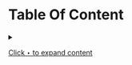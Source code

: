 # Table Of Content

<details><summary>

[Click ‣ to expand content](#)</summary><blockquote>
    <details><summary>[Semester 3](Semester%203)</summary><blockquote>
        <details><summary>[Business Communication Skills](Semester%203/BCS)</summary><blockquote>
        <table>
            <tr><th>Experiment Folder</th><th>Experiment Aim</th></tr>
            <tr><td>[1](Semester%203/BCS/SWOT%20Analysis.pdf)</td><td>**SWOT analysis**<br>The students should be made aware of their goals, strengths and weaknesses, attitude, moral values, self-confidence, etiquettes, non-verbal skills, achievements. through this activity. SWOT Analysis, Confidence improvement, values, positive attitude, positive thinking and self-esteem. The concern teacher should prepare a questionnaire which evaluate students in all the above areas and make them aware about these aspects.</td></tr>
            <tr><td>[2](Semester%203/BCS/Short%20and%20Long%20term%20goals.pdf)</td><td>**Personal and Career Goal setting – Short term and Long term**<br>The teacher should explain to them on how to set goals and provide template to write their short term and long term goals.</td></tr>
            <tr><td>[3](Semester%203/BCS/Public%20Speaking.pdf)</td><td>**Public Speaking**<br>Any one of the following activities may be conducted :<br>**1. Prepared speech** (Topics are given in advance, students get 10 minutes to prepare the speech and 5 minutes to deliver.)<br>**2. Extempore speech** (Students deliver speeches spontaneously for 5 minutes each on a given topic)<br>**3. Story telling** (Each student narrates a fictional or real life story for 5 minutes each)<br>**4. Oral review** ( Each student orally presents a review on a story or a book read by them)</td></tr>
            <tr><td>[5](Semester%203/BCS/Group%20Discussion.pdf)</td><td>**Group discussion**<br>Group discussions could be done for groups of 5-8 students at a time Two rounds of a GD for each group should be conducted and teacher should give them feedback.</td></tr>
            <tr><td>[6](Semester%203/BCS/Letter%20Writing.pdf)</td><td>**Letter/Application writing**<br>Each student will write one formal letter, and one application. The teacher should teach the students how to write the letter and application. The teacher should give proper format and layouts.</td></tr>
            <tr><td>[7](Semester%203/BCS/Report%20Writing.pdf)</td><td>**Report writing**<br>The teacher should teach the students how to write report .The teacher should give proper format and layouts. Each student will write one report based on visit / project / business proposal.</td></tr>
            <tr><td>[8](Semester%203/BCS/Resume.pdf)</td><td>**Resume writing** - Guide students and instruct them to write resume</td></tr>
            <tr><td>[9](Semester%203/BCS/Presentation%20Skill.pdf)</td><td>**Presentation Skill**<br>Students should make a presentation on any informative topic of their choice. The topic may be technical or non-technical. The teacher should guide them on effective presentation skills. Each student should make a presentation for at least 10 minutes.</td></tr>
            <tr><td>[13](Semester%203/BCS/Mock%20Interviews.pdf)</td><td>**Mock interviews** - guide students and conduct mock interviews</td></tr>
            <tr><td>[14](Semester%203/BCS/Telephone%20Conversation.pdf)</td><td>**Telephonic etiquettes** - To teach students the skills to communicate effectively over the phone.<br>Students will be divided into pairs. Each pair will be given different situations, such as phone call to enquire about job vacancy, scheduling a meeting with team members, phone call for requesting of urgent leave from higher authorities. Students will be given 10 min to prepare. Assessment will be done on the basis of performance during the telephone call.</td></tr>
            <tr><td>[15](Semester%203/BCS/Email%20Writing.pdf)</td><td>**Email etiquettes** - To provide students with an in-depth understanding of email skills.<br>Students will be made to send e-mails for different situations such as sending an e-mail to the principal for a leave, inviting a friend for a party, e-mail to enquire about room tariff of a hotel. Students will be assessed on the basis of e-mail such as clarity, purpose and proof reading of e-mail.</td></tr>
        </table>
        </blockquote></details>
        <details><summary>[Computer Graphics](Semester%203/CG)</summary><blockquote>
        <table>
            <tr><th>Experiment Folder</th><th>Experiment Aim</th></tr>
            <tr><td>[A1](Semester%203/CG/A1.pdf)</td><td>Write C++ program to draw a concave polygon and fill it with desired color using scan fill algorithm. Apply the concept of inheritance.</td></tr>
            <tr><td>[A2](Semester%203/CG/A2.pdf)</td><td>Write C++ program to implement Cohen Southerland line clipping algorithm.</td></tr>
            <tr><td>[A3a](Semester%203/CG/A3a.pdf)</td><td>Write C++ program to draw the following pattern. Use DDA line and Bresenham‘s circle drawing algorithm. Apply the concept of encapsulation.</td></tr>
            <tr><td>[B4a](Semester%203/CG/B4a.pdf)</td><td>Write C++ program to draw 2-D object and perform following basic transformations, a) Scaling b) Translation c) Rotation. Apply the concept of operator overloading.</td></tr>
            <tr><td>[B5c](Semester%203/CG/B5c.pdf)</td><td>Write C++ program to generate fractal patterns by using Koch curves.</td></tr>
            <tr><td>[C6c](Semester%203/CG/C6c.pdf)</td><td>Write OpenGL program to draw Sun Rise and Sunset.</td></tr>
            <tr><td>[C7c](Semester%203/CG/C7c.pdf)</td><td>Write C++ program to draw man walking in the rain with an umbrella. Apply the concept of polymorphism.</td></tr>
            <tr><td>[8](Semester%203/CG/GIMP%20Case%20Study.pdf)</td><td>Design and implement game / animation clip / Graphics Editor using open source graphics library. Make use of maximum features of Object Oriented Programming.</td></tr>
        </table>
        </blockquote></details>
        <details><summary>[Digital Electronics and Logic Design](Semester%203/DELD)</summary><blockquote>
        <table>
            <tr><th>Experiment Folder</th><th>Experiment Aim</th></tr>
        </table>
        </blockquote></details>
        <details><summary>[Fundamentals of Data Structures](Semester%203/FDS)</summary><blockquote>
        <table>
            <tr><th>Experiment Folder</th><th>Experiment Aim</th></tr>
            <tr><td>[A2](Semester%203/FDS/A2.py)</td><td>Write a Python program to store marks scored in subject “Fundamental of Data Structure” by N students in the class. Write functions to compute following:<br>a) The average score of class<br>b) Highest score and lowest score of class<br>c) Count of students who were absent for the test<br>d) Display mark with highest frequency</td></tr>
            <tr><td>[A5](Semester%203/FDS/A5.py)</td><td>Write a Python program to compute following operations on String:<br>a) To display word with the longest length<br>b) To determines the frequency of occurrence of particular character in the string<br>c) To check whether given string is palindrome or not<br>d) To display index of first appearance of the substring<br>e) To count the occurrences of each word in a given string<br></td></tr>
            <tr><td>[A9](Semester%203/FDS/A9.py)</td><td>Write a Python program to compute following computation on matrix:<br>a) Addition of two matrices<br>b) Subtraction of two matrices<br>c) Multiplication of two matrices<br>d) Transpose of a matrix</td></tr>
            <tr><td>[B11](Semester%203/FDS/B11.py)</td><td>a) Write a Python program to store roll numbers of student in array who attended training program in random order. Write function for searching whether particular student attended training program or not, using Linear search and Sentinel search.<br>b) Write a Python program to store roll numbers of student array who attended training program in sorted order. Write function for searching whether particular student attended training program or not, using Binary search and Fibonacci search</td></tr>
            <tr><td>[B14](Semester%203/FDS/B14.py)</td><td>Write a Python program to store first year percentage of students in array. Write function for sorting array of floating point numbers in ascending order using:<br>a) Selection Sort<br>b) Bubble sort and display top five scores.</td></tr>
            <tr><td>[B16](Semester%203/FDS/B16.py)</td><td>Write a Python program to store first year percentage of students in array. Write function for sorting array of floating point numbers in ascending order using quick sort and display top five scores.</td></tr>
            <tr><td>[C19](Semester%203/FDS/C19.cpp)</td><td>Department of Computer Engineering has student's club named 'Pinnacle Club'. Students of second, third and final year of department can be granted membership on request. Similarly one may cancel the membership of club. First node is reserved for president of club and last node is reserved for secretary of club. Write C++ program to maintain club member‘s information using singly linked list. Store student PRN and Name. Write functions to:<br>a) Add and delete the members as well as president or even secretary.<br>b) Compute total number of members of club<br>c) Display members<br>d) Two linked lists exists for two divisions. Concatenate two lists.</td></tr>
            <tr><td>[C21](Semester%203/FDS/C21.cpp)</td><td>Write C++ program for storing appointment schedule for day. Appointments are booked randomly using linked list. Set start and end time and min and max duration for visit slot. Write functions for -<br>A) Display free slots<br>B) Book appointment<br>C) Sort list based on time<br>D) Cancel appointment (check validity, time bounds, availability)<br>E) Sort list based on time using pointer manipulation</td></tr>
            <tr><td>[D26](Semester%203/FDS/D26.cpp)</td><td>In any language program mostly syntax error occurs due to unbalancing delimiter such as (),{},[]. Write C++ program using stack to check whether given expression is well parenthesized or not.</td></tr>
            <tr><td>[D27](Semester%203/FDS/D27.cpp)</td><td>Implement C++ program for expression conversion as infix to postfix and its evaluation using stack based on given conditions:<br>1. Operands and operator, both must be single character.<br>2. Input Postfix expression must be in a desired format.<br>3. Only '+', '-', '*' and '/ ' operators are expected.</td></tr>
            <tr><td>[E29](Semester%203/FDS/E29.cpp)</td><td>Queues are frequently used in computer programming, and a typical example is the creation of a job queue by an operating system. If the operating system does not use priorities, then the jobs are processed in the order they enter the system. Write C++ program for simulating job queue. Write functions to add job and delete job from queue.</td></tr>
            <tr><td>[E31](Semester%203/FDS/E31.cpp)</td><td>A double-ended queue (deque) is a linear list in which additions and deletions may be made at either end. Obtain a data representation mapping a deque into a one-dimensional array. Write C++ program to simulate deque with functions to add and delete elements from either end of the deque.</td></tr>
            <tr><td>[E32](Semester%203/FDS/E32.cpp)</td><td>Pizza parlor accepting maximum M orders. Orders are served in first come first served basis. Order once placed cannot be cancelled. Write C++ program to simulate the system using circular queue using array.</td></tr>
        </table>
        </blockquote></details>
        <details><summary>[Humanity and Social Science](Semester%203/HSS)</summary><blockquote>
        <table>
            <tr><th>Experiment Folder</th><th>Experiment Aim</th></tr>
            <tr><td>[1](Semester%203/HSS/SPEECH%20ON%20CURRENT%20AFFAIR.pdf)</td><td>PREPARED SPEECH ON CURRENT AFFAIRS<br>a. Purpose – Get students to stay abreast and invested in national current affairs<br>b. Method – Each student has to read an editorial from any national paper (English), find out more information on the topic and present it to the class; ending the session with his/her opinion on the matter<br>c. Outcome – Awareness of national state of affairs. Improve on oratory skills. Instil the thinking and contemplative skills and form non-judgmental opinions about an issue</td></tr>
            <tr><td>[2](Semester%203/HSS/INDIA'S%20CULTURAL%20DIVERSITY.pptx)</td><td>UNDERSTANDING INDIA’S CULTURAL DIVERSITY<br>a. Purpose – Expose students to the intricacies of Indian cultural across various states<br>b. Method – Each student (or a small group of students in case the number of students is large) has to pick a state and come to the tutorial session prepared with a PPT that will showcase the demographic, sociographic and cultural information of that state<br>c. Outcome – Information about the beauty of Indian cultural diversity. Enhance exploratory skill, communication skills and learn to present using technological tools.</td></tr>
            <tr><td>[3](Semester%203/HSS/ARTICLE%20ON%20SOCIAL%20ISSUE.pdf)</td><td>WRITING AN ARTICLE ON ANY SOCIAL ISSUE<br>a. Purpose – Highlight various social and cultural evil malevolence existing in our country and express one’s opinion on how it can be changed<br>b. Method – Each student will have to write a 200 word essay on any of existing social malice that is prevalent in society. On evaluation, the top 5 essays can be displayed on the college wall magazine and rewarded if deemed appropriate<br>c. Outcome – Learn to raise one’s voice against the wrong doings in communities. Build writing skills, improve language and gain knowledge about how to write an impactful essay</td></tr>
            <tr><td>[6](Semester%203/HSS/SCREEN%20A%20MOVIE.pdf)</td><td>SCREEN A MOVIE (FOCUS ON POSITIVITY AND POWER OF THE MIND)<br>a. Purpose – Expose students to introspective skills and try to develop a positive thinking in life<br>b. Method – Screen a movie / a documentary / a video that focuses on the power of the mind and how to create affirmations in one’s life. At the end of the movie, students can be asked to express their opinions and write down what changes / improvements they plan to take in their choices thereafter. This can be followed by a guest lecture by expert/s or workshop<br>c. Outcome – Comprehend the areas of improvement within themselves. Understand the importance of staying positive and develop affirmations</td></tr>
        </table>
        </blockquote></details>
        <details><summary>[OOP and Computer Graphics Laboratory](Semester%203/OOPL)</summary><blockquote>
        <table>
            <tr><th>Experiment Folder</th><th>Experiment Aim</th></tr>
            <tr><td>[A1](Semester%203/OOPL/A1.cpp)</td><td>Implement a class Complex which represents the Complex Number data type. Implement the following:<br>1. Constructor (including a default constructor which creates the complex number 0+0i).<br>2. Overload operator+ to add two complex numbers.<br>3. Overload operator* to multiply two complex numbers.<br>4. Overload operators << and >> to print and read Complex Numbers.</td></tr>
            <tr><td>[A2](Semester%203/OOPL/A2.cpp)</td><td>Develop a program in C++ to create a database of student’s information system containing the following information: Name, Roll number, Class, Division, Date of Birth, Blood group, Contact address, Telephone number, Driving license no. and other. Construct the database with suitable member functions. Make use of constructor, default constructor, copy constructor, destructor, static member functions, friend class, this pointer, inline code and dynamic memory allocation operators-new and delete as well as exception handling.</td></tr>
            <tr><td>[A3](Semester%203/OOPL/A3.cpp)</td><td>Imagine a publishing company which does marketing for book and audio cassette versions. Create a class publication that stores the title (a string) and price (type float) of publications. From this class derive two classes: book which adds a page count (type int) and tape which adds a playing time in minutes (type float).<br>Write a program that instantiates the book and tape class, allows user to enter data and displays the data members. If an exception is caught, replace all the data member values with zero values.</td></tr>
            <tr><td>[B4](Semester%203/OOPL/B4.cpp)</td><td>Write a C++ program that creates an output file, writes information to it, closes the file, open it again as an input file and read the information from the file.</td></tr>
            <tr><td>[B5](Semester%203/OOPL/B5.cpp)</td><td>Write a function template for selection sort that inputs, sorts and outputs an integer array and a float array.</td></tr>
            <tr><td>[C6](Semester%203/OOPL/C6.cpp)</td><td>Write C++ program using STL for sorting and searching user defined records such as personal records using vector container.</td></tr>
        </table>
        </blockquote></details>
        <details><summary>[Project Based Learning](Semester%203/PBL)</summary><blockquote>
        <table>
            <tr><th>Experiment Folder</th><th>Experiment Aim</th></tr>
        </table>
        </blockquote></details>
    </blockquote></details>
    <details><summary>[Semester 4](Semester%204)</summary><blockquote>
        <details><summary>[Data Structures and Algorithms Laboratory](Semester%204/DSAL)</summary><blockquote>
        <table>
            <tr><th>Experiment Folder</th><th>Experiment Aim</th></tr>
            <tr><td>[A1](Semester%204/DSAL/A1.cpp)</td><td>Consider telephone book database of N clients. Make use of a hash table implementation to quickly look up client‘s telephone number. Make use of two collision handling techniques and compare them using number of comparisons required to find a set of telephone numbers</td></tr>
            <tr><td>[A2](Semester%204/DSAL/A2.cpp)</td><td>Implement all the functions of a dictionary (ADT) using hashing and handle collisions using chaining with / without replacement.<br>Data: Set of (key, value) pairs, Keys are mapped to values, Keys must be comparable, Keys must be unique. Standard Operations: Insert(key, value), Find(key), Delete(key)</td></tr>
            <tr><td>[B5](Semester%204/DSAL/B5.cpp)</td><td>A book consists of chapters, chapters consist of sections and sections consist of subsections. Construct a tree and print the nodes. Find the time and space requirements of your method.</td></tr>
            <tr><td>[B6](Semester%204/DSAL/B6.cpp)</td><td>Beginning with an empty binary search tree, Construct binary search tree by inserting the values in the order given. After constructing a binary tree -<br>i. Insert new node<br>ii. Find number of nodes in longest path from root<br>iii. Minimum data value found in the tree<br>iv. Change a tree so that the roles of the left and right pointers are swapped at every node<br>v. Search a value</td></tr>
            <tr><td>[B11](Semester%204/DSAL/B11.cpp)</td><td>Construct an expression tree from the given prefix expression eg. +--a*bc/def and traverse it using post order traversal (non recursive) and then delete the entire tree.</td></tr>
            <tr><td>[C13](Semester%204/DSAL/C13.cpp)</td><td>Represent a given graph using adjacency matrix/list to perform DFS and using adjacency list to perform BFS. Use the map of the area around the college as the graph. Identify the prominent land marks as nodes and perform DFS and BFS on that.</td></tr>
            <tr><td>[C15](Semester%204/DSAL/C15.cpp)</td><td>You have a business with several offices; you want to lease phone lines to connect them up with each other; and the phone company charges different amounts of money to connect different pairs of cities. You want a set of lines that connects all your offices with a minimum total cost. Solve the problem by suggesting appropriate data structures.</td></tr>
            <tr><td>[D18](Semester%204/DSAL/D18.cpp)</td><td>Given sequence k = k1 &lt;k2 < … &lt;kn of n sorted keys, with a search probability pi for each key ki . Build the Binary search tree that has the least search cost given the access probability for each key?</td></tr>
            <tr><td>[D19](Semester%204/DSAL/D19.cpp)</td><td>A Dictionary stores keywords and its meanings. Provide facility for adding new keywords, deleting keywords, updating values of any entry. Provide facility to display whole data sorted in ascending/ Descending order. Also find how many maximum comparisons may require for finding any keyword. Use Height balance tree and find the complexity for finding a keyword</td></tr>
            <tr><td>[E22](Semester%204/DSAL/E22.cpp)</td><td>Read the marks obtained by students of second year in an online examination of particular subject. Find out maximum and minimum marks obtained in that subject. Use heap data structure. Analyze the algorithm.</td></tr>
            <tr><td>[F23](Semester%204/DSAL/F23.cpp)</td><td>Department maintains a student information. The file contains roll number, name, division and address. Allow user to add, delete information of student. Display information of particular employee. If record of student does not exist an appropriate message is displayed. If it is, then the system displays the student details. Use sequential file to main the data.</td></tr>
            <tr><td>[F24](Semester%204/DSAL/F24.cpp)</td><td>Company maintains employee information as employee ID, name, designation and salary. Allow user to add, delete information of employee. Display information of particular employee. If employee does not exist an appropriate message is displayed. If it is, then the system displays the employee details. Use index sequential file to maintain the data.</td></tr>
        </table>
        </blockquote></details>
        <details><summary>[MicroProcessor Laboratory](Semester%204/MPL)</summary><blockquote>
        <table>
            <tr><th>Experiment Folder</th><th>Experiment Aim</th></tr>
            <tr><td>[9](Semester%204/MPL/9.asm)</td><td>Write X86/64 ALP to perform overlapped block transfer with string specific instructions Block containing data can be defined in the data segment.</td></tr>
        </table>
        </blockquote></details>
    </blockquote></details>
    <details><summary>[Semester 5](Semester%205)</summary><blockquote>
        <details><summary>[Computer Networks & Security Laboratory](Semester%205/CNSL)</summary><blockquote>
        <table>
            <tr><th>Experiment Folder</th><th>Experiment Aim</th></tr>
            <tr><td>[5a](Semester%205/CNSL/CRC.c), [5b](Semester%205/CNSL/HAMMING.c)</td><td>Write a program to simulate Go back N and Selective Repeat Modes of Sliding Window Protocol in Peer-to-Peer mode.</td></tr>
        </table>
        </blockquote></details>
        <details><summary>[Database Management Systems Laboratory](Semester%205/DBMSL)</summary><blockquote>
        <table>
            <tr><th>Experiment Folder</th><th>Experiment Aim</th></tr>
            <tr><td>[A1](Semester%205/DBMSL/A1.png)</td><td>**ER Modeling and Normalization:**<br>Decide a case study related to real time application in group of 2-3 students and formulate a problem statement for application to be developed. Propose a Conceptual Design using ER features using tools like ERD plus, ER Win etc. (Identifying entities, relationships between entities, attributes, keys, cardinalities, generalization, specialization etc.) Convert the ER diagram into relational tables and normalize Relational data model.<br>Note: Student groups are required to continue same problem statement throughout all the assignments in order to design and develop an application as a part Mini Project. Further assignments will be useful for students to develop a backend for system. To design front end interface students should use the different concepts learnt in the other subjects also.</td></tr>
            <tr><td>[A2](Semester%205/DBMSL/MySql-History.sql)</td><td>**SQL Queries:**<br>a. Design and Develop SQL DDL statements which demonstrate the use of SQL objects such as Table, View, Index, Sequence, Synonym, different constraints etc.<br>b. Write at least 10 SQL queries on the suitable database application using SQL DML statements<br>Note: Instructor will design the queries which demonstrate the use of concepts like Insert, Select, Update, Delete with operators, functions, and set operator etc.</td></tr>
            <tr><td>[A3](Semester%205/DBMSL/MySql-History.sql)</td><td>**SQL Queries - all types of Join, Sub-Query and View:**<br>Write at least 10 SQL queries for suitable database application using SQL DML statements.<br>Note: Instructor will design the queries which demonstrate the use of concepts like all types of Join, Sub-Query and View</td></tr>
            <tr><td>[A4](Semester%205/DBMSL/MySql-History.sql)</td><td>**Unnamed PL/SQL code block: Use of Control structure and Exception handling is mandatory.**<br>Suggested Problem statement:<br>Consider Tables:<br>1. Borrower(Roll_no, Name, DateofIssue, NameofBook, Status)<br>2. Fine(Roll_no,Date,Amt)<br>Accept Roll_no & NameofBook from user.<br>● Check the number of days (from date of issue).<br>● If days are between 15 to 30 then fine amount will be Rs 5per day.<br>● If no. of days>30, per day fine will be Rs 50 per day & for days less than 30, Rs. 5 per day.<br>● After submitting the book, status will change from I to R.<br>● If condition of fine is true, then details will be stored into fine table.<br>● Also handles the exception by named exception handler or user define exception handler.<br>OR<br>Write a PL/SQL code block to calculate the area of a circle for a value of radius varying from 5 to 9. Store the radius and the corresponding values of calculated area in an empty table named areas, consisting of two columns, radius and area.</td></tr>
            <tr><td>[A5](Semester%205/DBMSL/MySql-History.sql)</td><td>**Named PL/SQL Block: PL/SQL Stored Procedure and Stored Function.**<br>Write a Stored Procedure namely proc_Grade for the categorization of student. If marks scored by students in examination is <=1500 and marks>=990 then student will be placed in distinction category if marks scored are between 989 and 900 category is first class, if marks 899 and 825 category is Higher Second Class<br>Write a PL/SQL block to use procedure created with above requirement.<br>Stud_Marks(name, total_marks), Result(Roll,Name, Class)<br>Note: Instructor will frame the problem statement for writing stored procedure & Function in line with above statement.</td></tr>
            <tr><td>[A6](Semester%205/DBMSL/MySql-History.sql)</td><td>**Cursors: (All types: Implicit, Explicit, Cursor FOR Loop, Parameterized Cursor)**<br>Write a PL/SQL block of code using parameterized Cursor that will merge the data available in the newly created table N_RollCall with the data available in the table O_RollCall. If the data in the first table already exist in the second table then that data should be skipped.<br>Note: Instructor will frame the problem statement for writing PL/SQL block using all types of Cursors in line with above statement.</td></tr>
            <tr><td>[A7](Semester%205/DBMSL/MySql-History.sql)</td><td>**Database Trigger (All Types: Row level and Statement level triggers, Before and After Triggers).**<br>Write a database trigger on Library table. The System should keep track of the records that are being updated or deleted. The old value of updated or deleted records should be added in Library_Audit table.<br>Note: Instructor will Frame the problem statement for writing PL/SQL block for all types of Triggers in line with above statement.</td></tr>
            <tr><td>[A8](Semester%205/DBMSL/mysql.py)</td><td>**Database Connectivity:**<br>Write a program to implement MYSQL/Oracle database connectivity with any front end language to implement Database navigation operations (add, delete, edit etc)</td></tr>
            <tr><td>[B1](Semester%205/DBMSL/MongoDB-History.txt)</td><td>**MongoDB Queries:**<br>Design and Develop MongoDB Queries using CRUD operations. (Use CRUD operations, SAVE method, logical operators etc)</td></tr>
            <tr><td>[B2](Semester%205/DBMSL/MongoDB-History.txt)</td><td>**MongoDB - Aggregation and Indexing:**<br>Design and Develop MongoDB Queries using aggregation and indexing with suitable example using MongoDB.</td></tr>
            <tr><td>[B3](Semester%205/DBMSL/MongoDB-History.txt)</td><td>**MongoDB - Map reduces operations:**<br>Implement Map reduces operation with suitable example using MongoDB.</td></tr>
            <tr><td>[B4](Semester%205/DBMSL/mongo.py)</td><td>**Database Connectivity:**<br>Write a program to implement MongoDB database connectivity with any front end language to implement Database navigation operations (add, delete, edit etc)</td></tr>
            <tr><td>[C1](Semester%205/DBMSL/Mini%20Project.pdf)</td><td>Using the database concepts covered in Group A & Group B, develop an application with following details:<br>1. Follow the same problem statement decided in Assignment -1 of Group A<br>2. Follow the Software Development Life cycle and other concepts learnt in Software Engineering Course throughout the implementation.<br>3. Develop application considering:<br>● Front End : Java/Perl/PHP/Python/Ruby/.net/any other language<br>● Backend : MongoDB/MySQL/Oracle<br>4. Test and validate application using Manual/Automation testing<br>5. Student should develop application in group of 2-3 students and submit the Project Report which will consist of documentation related to different phases of Software Development<br>Life Cycle:<br>● Title of the Project, Abstract, Introduction<br>● Software Requirement Specification<br>● Conceptual Design using ER features, Relational Model in appropriate Normalize form<br>● Graphical User Interface, Source Code<br>● Testing document<br>● Conclusion.<br></td></tr>
        </table>
        </blockquote></details>
        <details><summary>[Laboratory Practice I](Semester%205/SPOS)</summary><blockquote>
        <table>
            <tr><th>Experiment Folder</th><th>Experiment Aim</th></tr>
            <tr><td>[1](Semester%205/SPOS/SPOS%20LABORATORY.pdf)</td><td>Design suitable Data structures and implement Pass-I and Pass-II of a two-pass assembler for pseudo-machine. Implementation should consist of a few instructions from each category and few assembler directives. The output of Pass-I (intermediate code file and symbol table) should be input for Pass-II</td></tr>
            <tr><td>[2](Semester%205/SPOS/SPOS%20LABORATORY.pdf)</td><td>Design suitable data structures and implement Pass-I and Pass-II of a two-pass macro-processor. The output of Pass-I (MNT, MDT and intermediate code file without any macro definitions) should be input for Pass-II.</td></tr>
            <tr><td>[3](Semester%205/SPOS/SPOS%20LABORATORY.pdf)</td><td>Write a program to recognize infix expression using LEX and YAAC</td></tr>
            <tr><td>[4](Semester%205/SPOS/SPOS%20LABORATORY.pdf)</td><td>Write a program to solve Classical Problems of Synchronization using Mutex and Semaphore.</td></tr>
            <tr><td>[5](Semester%205/SPOS/SPOS%20LABORATORY.pdf)</td><td>Implementation of CPU Scheduling Algorithms: FCFS , SJF (Preemptive), Priority (Non-Preemptive) and Round Robin (Preemptive)</td></tr>
            <tr><td>[6](Semester%205/SPOS/SPOS%20LABORATORY.pdf)</td><td>Implementation of Memory placement strategies – best fit, first fit, next fit & worst fit.</td></tr>
            <tr><td>[7](Semester%205/SPOS/SPOS%20LABORATORY.pdf)</td><td>Implementation of Page replacement algorithm</td></tr>
        </table>
        </blockquote></details>
        <details><summary>[Seminar and Technical Communication](Semester%205/STC)</summary><blockquote>
        <table>
            <tr><th>Experiment Folder</th><th>Experiment Aim</th></tr>
            <tr><td>[Report](Semester%205/STC/SEMINAR%20REPORT.pdf)</td><td>● Each student will select a topic in the area of Computer Engineering and Technology preferably keeping track with recent technological trends and development beyond scope of syllabus avoiding repetition in consecutive years.<br>● The topic must be selected in consultation with the institute guide.<br>● Each student will make a seminar presentation using audio/visual aids for a duration of 20-25 minutes and submit the seminar report prepared in Latex only.<br>● Active participation at classmate seminars is essential.<br>● BoS has circulated the Seminar Log book and it is recommended to use it.</td></tr>
        </table>
        </blockquote></details>
    </blockquote></details>
    <details><summary>[Semester 6](Semester%206)</summary><blockquote>
        <details><summary>[Data Science and Big Data Analytics Laboratory](Semester%206/DSBDAL)</summary><blockquote>
        <table>
            <tr><th>Experiment Folder</th><th>Experiment Aim</th></tr>
            <tr><td>[A1](Semester%206/DSBDAL/A1)</td><td>**Data Wrangling I**<br>Perform the following operations using Python on any open source dataset (eg. data.csv)<br>1. Import all the required Python Libraries.<br>2. Locate an open source data from the web (eg. https://www.kaggle.com). Provide a clear description of the data and its source (i.e. URL of the web site).<br>3. Load the Dataset into pandas dataframe.<br>4. Data Preprocessing: check for missing values in the data using pandas isnull(), describe() function to get some initial statistics. Provide variable descriptions. Types of variables etc. Check the dimensions of the data frame.<br>5. Data Formatting and Data Normalization: Summarize the types of variables by checking the data types (i.e., character, numeric, integer, factor, and logical) of the variables in the data set. If variables are not in the correct data type, apply proper type conversions.<br>6. Turn categorical variables into quantitative variables in Python<br>In addition to the codes and outputs, explain every operation that you do in the above steps and explain everything that you do to import/read/scrape the data set.</td></tr>
            <tr><td>[A2](Semester%206/DSBDAL/A2)</td><td>**Data Wrangling II**<br>Perform the following operations using Python on any open source dataset (eg. data.csv)<br>1. Scan all variables for missing values and inconsistencies. If there are missing values and/or inconsistencies, use any of the suitable techniques to deal with them.<br>2. Scan all numeric variables for outliers. If there are outliers, use any of the suitable techniques to deal with them.<br>3. Apply data transformations on at least one of the variables. The purpose of this transformation should be one of the following reasons: to change the scale for better understanding of the variable, to convert a non-linear relation into a linear one, or to decrease the skewness and convert the distribution into a normal distribution.<br>Reason and document your approach properly.</td></tr>
            <tr><td>[A3](Semester%206/DSBDAL/A3)</td><td>**Basic Statistics - Measures of Central Tendencies and Variance**<br>Perform the following operations on any open source dataset (eg. data.csv)<br>1. Provide summary statistics (mean, median, minimum, maximum, standard deviation) for a dataset (age, income etc.) with numeric variables grouped by one of the qualitative (categorical) variable. For example, if your categorical variable is age groups and quantitative variable is income, then provide summary statistics of income grouped by the age groups. Create a list that contains a numeric value for each response to the categorical variable.<br>2. Write a Python program to display some basic statistical details like percentile, mean, standard deviation etc. of the species of ‘Iris-setosa’, ‘Iris-versicolor’ and ‘Iris-versicolor’ of iris.csv dataset.<br>Provide the codes with outputs and explain everything that you do in this step.</td></tr>
            <tr><td>[A4](Semester%206/DSBDAL/A4)</td><td>**Data Analytics I**<br>Create a Linear Regression Model using Python/R to predict home prices using Boston Housing Dataset (https://www.kaggle.com/c/boston-housing). The Boston Housing dataset contains information about various houses in Boston through different parameters. There are 506 samples and 14 feature variables in this dataset.<br>The objective is to predict the value of prices of the house using the given features.</td></tr>
            <tr><td>[A5](Semester%206/DSBDAL/A5)</td><td>**Data Analytics II**<br>1. Implement logistic regression using Python/R to perform classification on Social_Network_Ads.csv dataset<br>Compute Confusion matrix to find TP, FP, TN, FN, Accuracy, Error rate, Precision, Recall on the given dataset.</td></tr>
            <tr><td>[A6](Semester%206/DSBDAL/A6)</td><td>**Data Analytics III**<br>1. Implement Simple Naïve Bayes classification algorithm using Python/R on iris.csv dataset.<br>Compute Confusion matrix to find TP, FP, TN, FN, Accuracy, Error rate, Precision, Recall on the given dataset.</td></tr>
            <tr><td>[A7](Semester%206/DSBDAL/A7)</td><td>**Text Analytics**<br>1. Extract Sample document and apply following document preprocessing methods: Tokenization, POS Tagging, stop words removal, Stemming and Lemmatization.<br>Create representation of document by calculating Term Frequency and Inverse Document Frequency.</td></tr>
            <tr><td>[A8](Semester%206/DSBDAL/A8)</td><td>**Data Visualization I**<br>1. Use the inbuilt dataset 'titanic'. The dataset contains 891 rows and contains information about the passengers who boarded the unfortunate Titanic ship. Use the Seaborn library to see if we can find any patterns in the data.<br>Write a code to check how the price of the ticket (column name: 'fare') for each passenger is distributed by plotting a histogram</td></tr>
            <tr><td>[A9](Semester%206/DSBDAL/A9)</td><td>**Data Visualization II**<br>1. Use the inbuilt dataset 'titanic' as used in the above problem. Plot a box plot for distribution of age with respect to each gender along with the information about whether they survived or not. (Column names : 'sex' and 'age')<br>Write observations on the inference from the above statistics.</td></tr>
            <tr><td>[A10](Semester%206/DSBDAL/A10)</td><td>**Data Visualization III**<br>Download the Iris flower dataset or any other dataset into a DataFrame. (https://archive.ics.uci.edu/ml/datasets/Iris ). Scan the dataset and give the inference as:1. How many features are there and what are their types (e.g., numeric, nominal)?<br>2. Create a histogram for each feature in the dataset to illustrate the feature distributions.<br>3. Create a boxplot for each feature in the dataset.<br>Compare distributions and identify outliers.</td></tr>
            <tr><td>[B1](Semester%206/DSBDAL/B1)</td><td>Write a code in JAVA for a simple WordCount application that counts the number of occurrences of each word in a given input set using the Hadoop MapReduce framework on local-standalone set-up.</td></tr>
            <tr><td>[B2](Semester%206/DSBDAL/B2)</td><td>Design a distributed application using MapReduce which processes a log file of a system.</td></tr>
            <tr><td>[B3](Semester%206/DSBDAL/B3)</td><td>Locate dataset (eg. sample_weather.txt) for working on weather data which reads the text input files and finds average for temperature, dew point and wind speed.</td></tr>
            <tr><td>[B4](Semester%206/DSBDAL/B4)</td><td>Write a simple program in SCALA using Apache Spark framework.</td></tr>
        </table>
        </blockquote></details>
        <details><summary>[Artificial Intelligence(Laboratory Practice II)](Semester%206/LP2)</summary><blockquote>
        <table>
            <tr><th>Experiment Folder</th><th>Experiment Aim</th></tr>
            <tr><td>[A1](Semester%206/LP2/A1)</td><td>Implement depth first search algorithm and Breadth First Search algorithm, Use an undirected graph and develop a recursive algorithm for searching all the vertices of a graph or tree data structure.</td></tr>
            <tr><td>[A2](Semester%206/LP2/A2)</td><td>Implement A star Algorithm for any game search problem.</td></tr>
            <tr><td>[A3](Semester%206/LP2/A3)</td><td>Implement Greedy search algorithm for any of the following application:<br>I. Selection Sort<br>II. Minimum Spanning Tree<br>III. Single-Source Shortest Path Problem<br>IV. Job Scheduling Problem<br>V. Prim's Minimal Spanning Tree Algorithm<br>VI. Kruskal's Minimal Spanning Tree Algorithm<br>VII. Dijkstra's Minimal Spanning Tree Algorithm</td></tr>
            <tr><td>[B4](Semester%206/LP2/B4)</td><td>Implement a solution for a Constraint Satisfaction Problem using Branch and Bound and Backtracking for n-queens problem or a graph colouring problem.</td></tr>
            <tr><td>[B5](Semester%206/LP2/B5)</td><td>Develop an elementary chatbot for any suitable customer interaction application.</td></tr>
            <tr><td>[C6](Semester%206/LP2/C6)</td><td>Implement any one of the following Expert System<br>[The Bird Identification System](https://www.amzi.com/ExpertSystemsInProlog/02usingprolog.php)</td></tr>
        </table>
        </blockquote></details>
        <details><summary>[Web Technology Laboratory](Semester%206/WTL)</summary><blockquote>
        <table>
            <tr><th>Experiment Folder</th><th>Experiment Aim</th></tr>
            <tr><td>[2](Semester%206/WTL/2)</td><td>Implement a web page index.htm for any client website (e.g. a restaurant website project) using following:<br>a. HTML syntax: heading tags, basic tags & attributes, frames, tables, images, lists, links for text & images, forms etc.<br>b. Use of Internal CSS, Inline CSS, External CSS</td></tr>
            <tr><td>[3](Semester%206/WTL/3)</td><td>Design the XML document to store the information of the employees of any business organization and demonstrate the use of:<br>a) DTD<br>b) XML Schema<br>And display the content in (e.g. tabular format) by using CSS/XSL.</td></tr>
            <tr><td>[4](Semester%206/WTL/4)</td><td>Implement an application in Java Script using following:<br>a) Design UI of application using HTML, CSS etc.<br>b) Include Java script validation<br>c) Use of prompt and alert window using Java Script<br>e.g. Design & implement a simple calculator using Java Script for operations like addition, multiplication, subtraction, division, square of number etc.<br>a) Design calculator interface like text field for input & output, buttons for numbers and operators etc.<br>b) Validate input values<br>c) Prompt/alerts for invalid values etc.</td></tr>
            <tr><td>[5](Semester%206/WTL/5)</td><td>Implement the sample program demonstrating the use of Servlet.<br>e.g. Create a database table ebookshop (book_id, book_title, book_author, book_price, quantity) using database like Oracle/MySQL etc. and display (use SQL select query) the table content using servlet.</td></tr>
            <tr><td>[6](Semester%206/WTL/6)</td><td>Implement the program demonstrating the use of JSP.<br>e.g. Create a database table students_info (stud_id, stud_name, class, division, city) using database like Oracle/MySQL etc. and display (use SQL select query) the table content using JSP.</td></tr>
            <tr><td>[7](Semester%206/WTL/7)</td><td>Build a dynamic web application using PHP and MySQL.<br>a. Create database tables in MySQL and create connection with PHP.<br>b. Create the add, update, delete and retrieve functions in the PHP web app interacting with MySQL database</td></tr>
            <tr><td>[8](Semester%206/WTL/8)</td><td>Design a login page with entries for name, mobile number email id and login button. Use struts and perform following validations:<br>a. Validation for correct names<br>b. Validation for mobile numbers<br>c. Validation for email id<br>d. Validation if no entered any value<br>e. Re-display for wrongly entered values with message<br>f. Congratulations and welcome page upon successful entries</td></tr>
            <tr><td>[9](Semester%206/WTL/9)</td><td>Design an application using Angular JS.<br>e.g. Design registration (first name, last name, username, password) and login page using Angular JS.</td></tr>
            <tr><td>[10](Semester%206/WTL/10)</td><td>Design and implement a business interface with necessary business logic for any web application using EJB.<br>e.g. Design and implement the web application logic for deposit and withdraw amount transactions using EJB.</td></tr>
            <tr><td>[11](Semester%206/WTL/Mini%20Project)</td><td>Mini Project: Design and implement a dynamic web application for any business functionality by using web development technologies that you have learnt in the above given assignments.</td></tr>
        </table>
        </blockquote></details>
        <details><summary>[Cloud Computing](Semester%206/CC)</summary><blockquote>
        <table>
            <tr><th>Experiment Folder</th><th>Experiment Aim</th></tr>
            <tr><td>[1](Semester%206/CC/1.pdf)</td><td>Case study on Amazon EC2 and learn about Amazon EC2 web services.</td></tr>
            <tr><td>[2](Semester%206/CC/2.pdf)</td><td>Installation and configure Google App Engine.</td></tr>
            <tr><td>[3](Semester%206/CC/3.pdf)</td><td>Creating an Application in SalesForce.com using Apex programming Language.</td></tr>
            <tr><td>[4](Semester%206/CC/4.pdf)</td><td>Design and develop custom Application (Mini Project) using Salesforce Cloud</td></tr>
            <tr><td>[5](Semester%206/CC/Mini%20Project%20REPORT.pdf)</td><td>Setup your own cloud for Software as a Service (SaaS) over the existing LAN in your laboratory.<br>In this assignment you have to write your own code for cloud controller using open-source technologies to implement with HDFS. Implement the basic operations may be like to divide the file in segments/blocks and upload/ download file on/from cloud in encrypted form.</td></tr>
        </table>
        </blockquote></details>
    </blockquote></details>
</blockquote></details>
